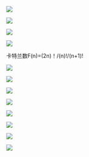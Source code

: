 ![](../md/img/ggzhangxiaochao/1298744-20180709103645028-569315511.png)

![](../md/img/ggzhangxiaochao/1298744-20180709103947124-8917130.png)

![](../md/img/ggzhangxiaochao/1298744-20180709104009826-1767540450.png)

![](../md/img/ggzhangxiaochao/1298744-20180709104636547-1679142144.png)

卡特兰数F(n)=(2n)！/(n)!/(n+1)!

![](../md/img/ggzhangxiaochao/1298744-20180709105828777-1010254187.png)

![](../md/img/ggzhangxiaochao/1298744-20180709105947581-1227562340.png)

![](../md/img/ggzhangxiaochao/1298744-20180709110616288-1438939113.png)

![](../md/img/ggzhangxiaochao/1298744-20180709110759891-1675617108.png)

![](../md/img/ggzhangxiaochao/1298744-20180709110848289-918312337.png)

![](../md/img/ggzhangxiaochao/1298744-20180709110945150-306964712.png)

![](../md/img/ggzhangxiaochao/1298744-20180709111057007-1986846986.png)

![](../md/img/ggzhangxiaochao/1298744-20180709111214350-2108820335.png)

